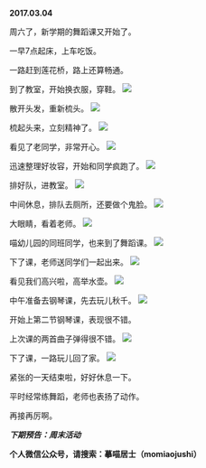 
          
**2017.03.04**

周六了，新学期的舞蹈课又开始了。

一早7点起床，上车吃饭。

一路赶到莲花桥，路上还算畅通。

到了教室，开始换衣服，穿鞋。
![](http://wx3.sinaimg.cn/large/627d9660ly1fdb0dpd7r9j20yg0mzjv7.jpg)


散开头发，重新梳头。
![](http://wx3.sinaimg.cn/large/627d9660ly1fdb0dod66xj20yg0mzdir.jpg)


梳起头来，立刻精神了。
![](http://wx3.sinaimg.cn/large/627d9660ly1fdb0dlrljkj20yg0mz41y.jpg)


看见了老同学，非常开心。
![](http://wx3.sinaimg.cn/large/627d9660ly1fdb0dojqlgj20yg0mzdjm.jpg)


迅速整理好妆容，开始和同学疯跑了。
![](http://wx3.sinaimg.cn/large/627d9660ly1fdb0dn92tfj20yg0mzdkd.jpg)


排好队，进教室。
![](http://wx3.sinaimg.cn/large/627d9660ly1fdb0dnh3kkj20yg0mz41m.jpg)


中间休息，排队去厕所，还要做个鬼脸。
![](http://wx3.sinaimg.cn/large/627d9660ly1fdb0dmek5zj20yg0mzwid.jpg)


大眼睛，看着老师。
![](http://wx3.sinaimg.cn/large/627d9660ly1fdb0dm56j0j20yg0mzn04.jpg)


喵幼儿园的同班同学，也来到了舞蹈课。
![](http://wx3.sinaimg.cn/large/627d9660ly1fdb0dmuzrzj20yg0mzn1f.jpg)


下了课，老师送同学们一起出来。
![](http://wx3.sinaimg.cn/large/627d9660ly1fdb0dmpi5ij20yg0mz42s.jpg)


看见我们高兴啦，高举水壶。
![](http://wx3.sinaimg.cn/large/627d9660ly1fdb0doqbh6j20yg0mzq71.jpg)


中午准备去钢琴课，先去玩儿秋千。
![](http://wx3.sinaimg.cn/large/627d9660ly1fdb0dp625jj20yg0mztf5.jpg)


开始上第二节钢琴课，表现很不错。

上次课的两首曲子弹得很不错。
![](http://wx3.sinaimg.cn/large/627d9660ly1fdb0do4muej20yg0mzq7f.jpg)


下了课，一路玩儿回了家。
![](http://wx3.sinaimg.cn/large/627d9660ly1fdb0dplfbdj20yg0mzwjs.jpg)


紧张的一天结束啦，好好休息一下。

平时经常练舞蹈，老师也表扬了动作。

再接再厉啊。


***下期预告：周末活动***


**个人微信公众号，请搜索：摹喵居士（momiaojushi）**

        